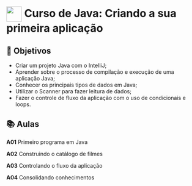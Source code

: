 <h1>
    <a href="https://cursos.alura.com.br/course/java-criando-primeira-aplicacao">
     <img align="center" width="40px" src="https://www.alura.com.br/assets/api/cursos/java-criando-primeira-aplicacao.svg"></a>
    <span>
        Curso de Java: Criando a sua primeira aplicação
    </span>
</h1>

## 🔨 Objetivos

- Criar um projeto Java com o IntelliJ;
- Aprender sobre o processo de compilação e execução de uma aplicação Java;
- Conhecer os principais tipos de dados em Java;
- Utilizar o Scanner para fazer leitura de dados;
- Fazer o controle de fluxo da aplicação com o uso de condicionais e loops.

## 📚 Aulas

**A01** Primeiro programa em Java

**A02** Construindo o catálogo de filmes

**A03** Controlando o fluxo da aplicação

**A04** Consolidando conhecimentos 